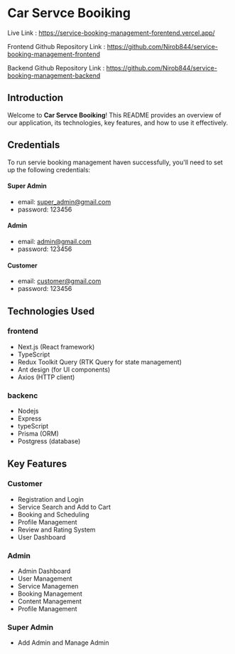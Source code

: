 # Car Servce Booiking


Live Link : https://service-booking-management-forentend.vercel.app/

Frontend Github Repository Link : https://github.com/Nirob844/service-booking-management-frontend

Backend Github Repository Link :  https://github.com/Nirob844/service-booking-management-backend


## Introduction
Welcome to **Car Servce Booiking**! This README provides an overview of our application, its technologies, key features, and how to use it effectively.

## Credentials
To run servie booking management haven successfully, you'll need to set up the following credentials:

#### Super Admin

- email: super_admin@gmail.com
- password: 123456

#### Admin

- email: admin@gmail.com
- password: 123456

#### Customer

- email: customer@gmail.com
- password: 123456

## Technologies Used
### frontend
- Next.js (React framework)
- TypeScript
- Redux Toolkit Query (RTK Query for state management)
- Ant design (for UI components)
- Axios (HTTP client)

### backenc
- Nodejs
- Express
- typeScript
- Prisma (ORM)
- Postgress (database)

## Key Features
### Customer
- Registration and Login
- Service Search and Add to Cart
- Booking and Scheduling
- Profile Management
- Review and Rating System
- User Dashboard

### Admin
- Admin Dashboard
- User Management
- Service Managemen
- Booking Management
- Content Management
- Profile Management

### Super Admin
- Add Admin and Manage Admin

  


